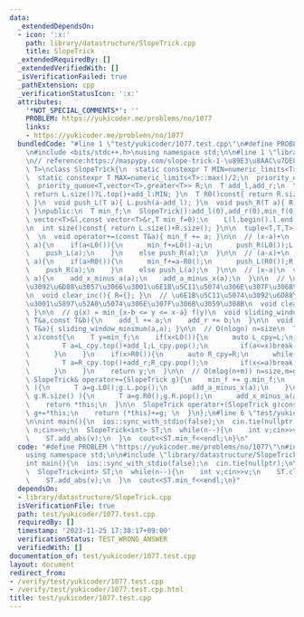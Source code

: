 ```yaml
---
data:
  _extendedDependsOn:
  - icon: ':x:'
    path: library/datastructure/SlopeTrick.cpp
    title: SlopeTrick
  _extendedRequiredBy: []
  _extendedVerifiedWith: []
  _isVerificationFailed: true
  _pathExtension: cpp
  _verificationStatusIcon: ':x:'
  attributes:
    '*NOT_SPECIAL_COMMENTS*': ''
    PROBLEM: https://yukicoder.me/problems/no/1077
    links:
    - https://yukicoder.me/problems/no/1077
  bundledCode: "#line 1 \"test/yukicoder/1077.test.cpp\"\n#define PROBLEM \"https://yukicoder.me/problems/no/1077\"\
    \n#include <bits/stdc++.h>\nusing namespace std;\n\n#line 1 \"library/datastructure/SlopeTrick.cpp\"\
    \n// reference:https://maspypy.com/slope-trick-1-\u89E3\u8AAC\u7DE8\ntemplate<typename\
    \ T>\nclass SlopeTrick{\n  static constexpr T MIN=numeric_limits<T>::lowest()/2;\n\
    \  static constexpr T MAX=numeric_limits<T>::max()/2;\n  priority_queue<T> L;\n\
    \  priority_queue<T,vector<T>,greater<T>> R;\n  T add_l,add_r;\n  \n  T L0()const{\
    \ return L.size()?L.top()+add_l:MIN; }\n  T R0()const{ return R.size()?R.top()+add_r:MAX;\
    \ }\n  void push_L(T a){ L.push(a-add_l); }\n  void push_R(T a){ R.push(a-add_r);\
    \ }\npublic:\n  T min_f;\n  SlopeTrick():add_l(0),add_r(0),min_f(0){}\n  SlopeTrick(const\
    \ vector<T>&l,const vector<T>&r,T min_f=0):\n    L(l.begin().l.end()),R(r.begin(),r.end()),min_f(min_f),add_l(0),add_r(0){}\n\
    \n  int size()const{ return L.size()+R.size(); }\n\n  tuple<T,T,T> get_min_range()const{return{L0(),R0(),min_f};}\n\
    \  \n  void operator+=(const T&a){ min_f += a; }\n\n  // (x-a)+\n  void add_x_minus_a(T\
    \ a){\n    if(a<L0()){\n      min_f+=L0()-a;\n      push_R(L0());L.pop();\n  \
    \    push_L(a);\n    }\n    else push_R(a);\n  }\n\n  // (a-x)+\n  void add_a_minus_x(T\
    \ a){\n    if(a>R0()){\n      min_f+=a-R0();\n      push_L(R0());R.pop();\n  \
    \    push_R(a);\n    }\n    else push_L(a);\n  }\n\n  // |x-a|\n  void add_abs(T\
    \ a){\n    add_x_minus_a(a);\n    add_a_minus_x(a);\n  }\n\n  // \u5897\u52A0\u5074\
    \u3092\u6D88\u3057\u3066\u3001\u6E1B\u5C11\u5074\u306E\u307F\u306B\u3059\u308B\
    \n  void clear_inc(){ R={}; }\n  // \u6E1B\u5C11\u5074\u3092\u6D88\u3057\u3066\
    \u3001\u5897\u52A0\u5074\u306E\u307F\u306B\u3059\u308B\n  void clear_dec(){ L={};\
    \ }\n\n  // g(x) = min_{x-b <= y <= x-a} f(y)\n  void sliding_window_minimum(const\
    \ T&a,const T&b){\n    add_l += a;\n    add_r += b;\n  }\n\n  void shift(const\
    \ T&a){ sliding_window_minimum(a,a); }\n\n  // O(nlogn) n=size\n  T operator()(T\
    \ x)const{\n    T y=min_f;\n    if(x<L0()){\n      auto L_cpy=L;\n      while(L_cpy.size()){\n\
    \        T a=L_cpy.top()+add_l;L_cpy.pop();\n        if(a<=x)break;\n        y+=a-x;\n\
    \      }\n    }\n    if(x>R0()){\n      auto R_cpy=R;\n      while(R_cpy.size()){\n\
    \        T a=R_cpy.top()+add_r;R_cpy.pop();\n        if(x<=a)break;\n        y+=x-a;\n\
    \      }\n    }\n    return y;\n  }\n\n  // O(mlog(n+m)) n=size,m=g.size()\n \
    \ SlopeTrick& operator+=(SlopeTrick g){\n    min_f += g.min_f;\n    while( g.L.size()\
    \ ){\n      T a=g.L0();g.L.pop();\n      add_a_minus_x(a);\n    }\n    while(\
    \ g.R.size() ){\n      T a=g.R0();g.R.pop();\n      add_x_minus_a(a);\n    }\n\
    \    return *this;\n  }\n\n  SlopeTrick operator+(SlopeTrick g)const{ \n    if(size()<g.size())return\
    \ g+=*this;\n    return (*this)+=g; \n  }\n};\n#line 6 \"test/yukicoder/1077.test.cpp\"\
    \n\nint main(){\n  ios::sync_with_stdio(false);\n  cin.tie(nullptr);\n\n  int\
    \ n;cin>>n;\n  SlopeTrick<int> ST;\n  while(n--){\n    int v;cin>>v;\n    ST.clear_inc();\n\
    \    ST.add_abs(v);\n  }\n  cout<<ST.min_f<<endl;\n}\n"
  code: "#define PROBLEM \"https://yukicoder.me/problems/no/1077\"\n#include <bits/stdc++.h>\n\
    using namespace std;\n\n#include \"library/datastructure/SlopeTrick.cpp\"\n\n\
    int main(){\n  ios::sync_with_stdio(false);\n  cin.tie(nullptr);\n\n  int n;cin>>n;\n\
    \  SlopeTrick<int> ST;\n  while(n--){\n    int v;cin>>v;\n    ST.clear_inc();\n\
    \    ST.add_abs(v);\n  }\n  cout<<ST.min_f<<endl;\n}"
  dependsOn:
  - library/datastructure/SlopeTrick.cpp
  isVerificationFile: true
  path: test/yukicoder/1077.test.cpp
  requiredBy: []
  timestamp: '2023-11-25 17:38:17+09:00'
  verificationStatus: TEST_WRONG_ANSWER
  verifiedWith: []
documentation_of: test/yukicoder/1077.test.cpp
layout: document
redirect_from:
- /verify/test/yukicoder/1077.test.cpp
- /verify/test/yukicoder/1077.test.cpp.html
title: test/yukicoder/1077.test.cpp
---
```

